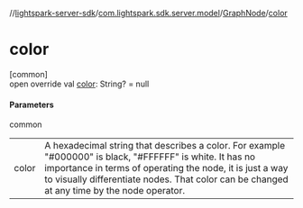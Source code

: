 //[lightspark-server-sdk](../../../index.md)/[com.lightspark.sdk.server.model](../index.md)/[GraphNode](index.md)/[color](color.md)

# color

[common]\
open override val [color](color.md): String? = null

#### Parameters

common

| | |
|---|---|
| color | A hexadecimal string that describes a color. For example &quot;#000000&quot; is black, &quot;#FFFFFF&quot; is white. It has no importance in terms of operating the node, it is just a way to visually differentiate nodes. That color can be changed at any time by the node operator. |
